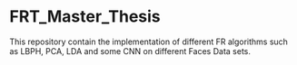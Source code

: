 # FRT_Master_Thesis
This repository contain the implementation of different FR algorithms such as LBPH, PCA, LDA and some CNN on different Faces Data sets.
